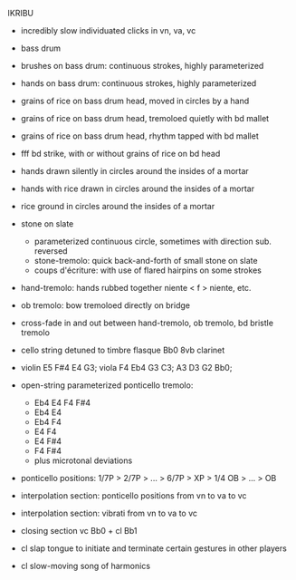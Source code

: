 IKRIBU

*   incredibly slow individuated clicks in vn, va, vc
*   bass drum
*   brushes on bass drum: continuous strokes, highly parameterized
*   hands on bass drum: continuous strokes, highly parameterized
*   grains of rice on bass drum head, moved in circles by a hand
*   grains of rice on bass drum head, tremoloed quietly with bd mallet
*   grains of rice on bass drum head, rhythm tapped with bd mallet
*   fff bd strike, with or without grains of rice on bd head
*   hands drawn silently in circles around the insides of a mortar
*   hands with rice drawn in circles around the insides of a mortar
*   rice ground in circles around the insides of a mortar

*   stone on slate
    * parameterized continuous circle, sometimes with direction sub. reversed
    * stone-tremolo: quick back-and-forth of small stone on slate
    * coups d'écriture: with use of flared hairpins on some strokes

*   hand-tremolo: hands rubbed together niente < f > niente, etc.
*   ob tremolo: bow tremoloed directly on bridge
*   cross-fade in and out between hand-tremolo, ob tremolo, bd bristle tremolo

*   cello string detuned to timbre flasque Bb0 8vb clarinet
*   violin E5 F#4 E4 G3; viola F4 Eb4 G3 C3; A3 D3 G2 Bb0;
*   open-string parameterized ponticello tremolo:
    * Eb4 E4 F4 F#4
    * Eb4 E4
    * Eb4 F4
    * E4 F4
    * E4 F#4
    * F4 F#4
    * plus microtonal deviations

* ponticello positions: 1/7P > 2/7P > ... > 6/7P > XP > 1/4 OB > ... > OB

* interpolation section: ponticello positions from vn to va to vc
* interpolation section: vibrati from vn to va to vc
* closing section vc Bb0 + cl Bb1

* cl slap tongue to initiate and terminate certain gestures in other players
* cl slow-moving song of harmonics